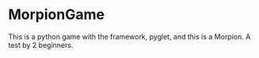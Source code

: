 # MorpionGame
This is a python game with the framework, pyglet, and this is a Morpion. A test by 2 beginners.
